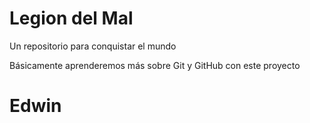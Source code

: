 # Legion del Mal
Un repositorio para conquistar el mundo

Básicamente aprenderemos más sobre Git y GitHub con este proyecto

# Edwin
